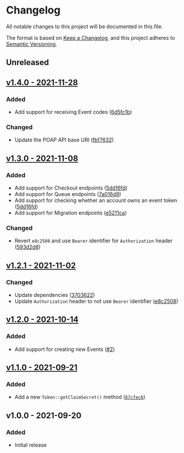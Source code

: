 # Changelog

All notable changes to this project will be documented in this file.

The format is based on [Keep a Changelog](https://keepachangelog.com), and this project adheres to [Semantic Versioning](https://semver.org).

## Unreleased

## [v1.4.0 - 2021-11-28](https://github.com/owenvoke/poap-php/compare/v1.3.0...v1.4.0)

### Added
- Add support for receiving Event codes ([6d5fc1b](https://github.com/owenvoke/poap-php/commit/6d5fc1b9a92b22064a8d1c83cb3b10d5e7c5ec6d))

### Changed
- Update the POAP API base URI ([fbf7632](https://github.com/owenvoke/poap-php/commit/fbf76322d244f063c71c045f54df5b98567a4d23))

## [v1.3.0 - 2021-11-08](https://github.com/owenvoke/poap-php/compare/v1.2.1...v1.3.0)

### Added
- Add support for Checkout endpoints ([5dd16fd](https://github.com/owenvoke/poap-php/commit/5dd16fdba332f34939de77e56e4ef7bb02f79dc8))
- Add support for Queue endpoints ([7a016d9](https://github.com/owenvoke/poap-php/commit/b7a016d9f22658e252c7aa04cd71934d37a693bf))
- Add support for checking whether an account owns an event token ([5dd16fd](https://github.com/owenvoke/poap-php/commit/5dd16fdba332f34939de77e56e4ef7bb02f79dc8))
- Add support for Migration endpoints ([e5211ca](https://github.com/owenvoke/poap-php/commit/e5211cada54ed8482f7668bca849119643fa37d0))

### Changed
- Revert `e8c2508` and use `Bearer` identifier for `Authorization` header ([593d2d8](https://github.com/owenvoke/poap-php/commit/593d2d883553a7e88858df82e90f2443777850b6))

## [v1.2.1 - 2021-11-02](https://github.com/owenvoke/poap-php/compare/v1.2.0...v1.2.1)

### Changed
- Update dependencies ([3703622](https://github.com/owenvoke/poap-php/commit/3703622f732841a7ddeb76b3112b18a4a62871bb))
- Update `Authorization` header to not use `Bearer` identifier ([e8c2508](https://github.com/owenvoke/poap-php/commit/e8c2508818670181ff19955581a9a21262bdc00b))

## [v1.2.0 - 2021-10-14](https://github.com/owenvoke/poap-php/compare/v1.1.0...v1.2.0)

### Added
- Add support for creating new Events ([#2](https://github.com/owenvoke/poap-php/pull/2))

## [v1.1.0 - 2021-09-21](https://github.com/owenvoke/poap-php/compare/v1.0.0...v1.1.0)

### Added
- Add a new `Token::getClaimSecret()` method ([`87cfecb`](https://github.com/owenvoke/poap-php/commit/87cfecbef6478150548ee00fde8f05dab3054139))

## v1.0.0 - 2021-09-20

### Added
- Initial release
